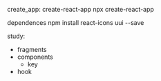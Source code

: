 create_app:
  create-react-app <project-name>
  npx create-react-app <project-name>

dependences
  npm install react-icons uui --save

study:
- fragments
- components
  - key
- hook